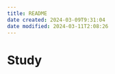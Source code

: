 ```yaml
---
title: README
date created: 2024-03-09T9:31:04
date modified: 2024-03-11T2:08:26
---
```


# Study

 
